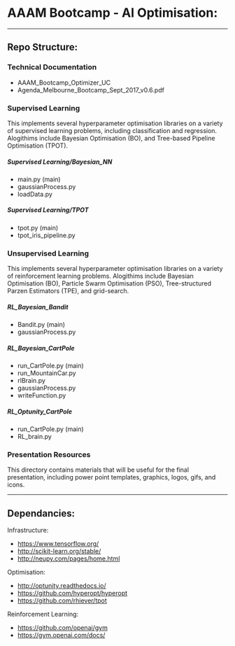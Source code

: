 # AAAM Bootcamp - AI Optimisation:

-----

## Repo Structure:

### Technical Documentation
- AAAM_Bootcamp_Optimizer_UC
- Agenda_Melbourne_Bootcamp_Sept_2017_v0.6.pdf

### Supervised Learning
This implements several hyperparameter optimisation libraries on a variety of supervised learning problems, including classification and regression. Alogithims include Bayesian Optimisation (BO), and Tree-based Pipeline Optimisation (TPOT).
##### Supervised Learning/Bayesian_NN
- main.py (main)
- gaussianProcess.py
- loadData.py
##### Supervised Learning/TPOT
- tpot.py (main)
- tpot_iris_pipeline.py

### Unsupervised Learning
This implements several hyperparameter optimisation libraries on a variety of reinforcement learning problems. Alogithims include Bayesian Optimisation (BO), Particle Swarm Optimisation (PSO), Tree-structured Parzen Estimators (TPE), and grid-search.
##### RL_Bayesian_Bandit
- Bandit.py (main)
- gaussianProcess.py
##### RL_Bayesian_CartPole
- run_CartPole.py (main)
- run_MountainCar.py
- rlBrain.py
- gaussianProcess.py
- writeFunction.py
##### RL_Optunity_CartPole
- run_CartPole.py (main)
- RL_brain.py

### Presentation Resources
This directory contains materials that will be useful for the final presentation, including power point templates, graphics, logos, gifs, and icons.

-----

## Dependancies:

Infrastructure:
* https://www.tensorflow.org/
* http://scikit-learn.org/stable/
* http://neupy.com/pages/home.html

Optimisation:
* http://optunity.readthedocs.io/
* https://github.com/hyperopt/hyperopt
* https://github.com/rhiever/tpot

Reinforcement Learning:
* https://github.com/openai/gym
* https://gym.openai.com/docs/
